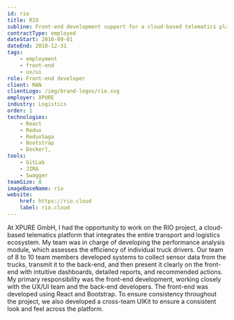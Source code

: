 ```yaml
---
id: rio
title: RIO
subline: Front-end development support for a cloud-based telematics platform.
contractType: employed
dateStart: 2016-09-01
dateEnd: 2018-12-31
tags:
    - employment
    - front-end
    - ux/ui
role: Front-end developer
client: MAN
clientLogo: /img/brand-logos/rio.svg
employer: XPURE
industry: Logistics
order: 1
technologies:
    - React
    - Redux
    - ReduxSaga
    - Bootstrap
    - Docker],
tools:
    - GitLab
    - JIRA
    - Swagger
teamSize: 8
imageBaseName: rio
website:
    href: https://rio.cloud
    label: rio.cloud
---
```


At XPURE GmbH, I had the opportunity to work on the RIO project, a cloud-based telematics platform that integrates the entire transport and logistics ecosystem. My team was in charge of developing the performance analysis module, which assesses the efficiency of individual truck drivers. Our team of 8 to 10 team members developed systems to collect sensor data from the trucks, transmit it to the back-end, and then present it clearly on the front-end with intuitive dashboards, detailed reports, and recommended actions.  My primary responsibility was the front-end development, working closely with the UX/UI team and the back-end developers. The front-end was developed using React and Bootstrap. To ensure consistency throughout the project, we also developed a cross-team UIKit to ensure a consistent look and feel across the platform.